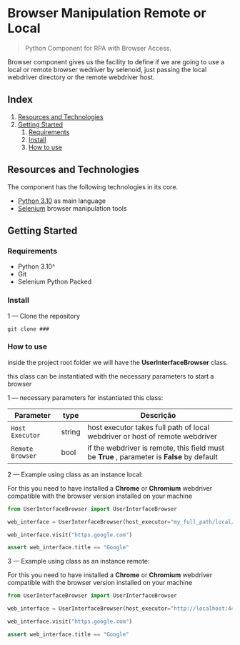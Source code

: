 # Browser Manipulation Remote or Local

> Python Component for RPA with Browser Access.

Browser component gives us the facility to define if we are going to use a local or remote browser wedriver by selenoid, just passing the local webdriver directory or the remote webdriver host.

## Index

1. [Resources and Technologies](#resources-and-technologies)
2. [Getting Started](#getting-started)
    1. [Requirements](#requirements)
    1. [Install](#install)
    1. [How to use](#how-to-use)


## Resources and Technologies

The component has the following technologies in its core.

- [Python 3.10](https://www.python.org/downloads/release/python-3100/) as main language
- [Selenium](https://selenium-python.readthedocs.io/) 
browser manipulation tools
## Getting Started

### Requirements

- Python 3.10^
- Git
- Selenium Python Packed

### Install

1 — Clone the repository

```shell
git clone ###
```

### How to use

inside the project root folder we will have the **UserInterfaceBrowser** class.

this class can be instantiated with the necessary parameters to start a browser

1 — necessary parameters for instantiated this class:

| Parameter          | type    | Descrição                                                                        |
|---------------|--------|------|
| `Host Executor`          | string| host executor takes full path of local webdriver or host of remote webdriver                          |
| `Remote Browser`        | bool| if the webdriver is remote, this field must be **True** , parameter is **False** by default                               |

2 — Example using class as an instance local:

For this you need to have installed a **Chrome** or **Chromium** webdriver compatible with the browser version installed on your machine

```python
from UserInterfaceBrowser import UserInterfaceBrowser

web_interface = UserInterfaceBrowser(host_executor="my_full_path/local/webdriver.exe")

web_interface.visit("https.google.com")

assert web_interface.title == "Google"

```

3 — Example using class as an instance remote:

For this you need to have installed a **Chrome** or **Chromium** webdriver compatible with the browser version installed on your machine

```python
from UserInterfaceBrowser import UserInterfaceBrowser

web_interface = UserInterfaceBrowser(host_executor="http://localhost:4444", remote_browser=True)

web_interface.visit("https.google.com")

assert web_interface.title == "Google"

```